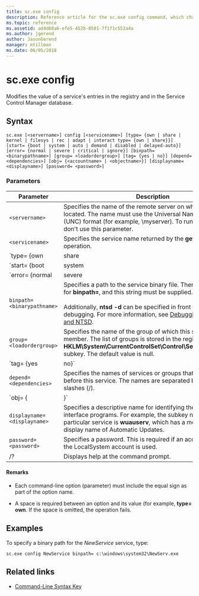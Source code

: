 ```yaml
---
title: sc.exe config
description: Reference article for the sc.exe config command, which changes service configurations by modifying the value of a service's entries in the registry and in the Service Control Manager database.
ms.topic: reference
ms.assetid: ad4d68a6-efe5-452b-8501-7f1f1c552a4a
ms.author: jgerend
author: JasonGerend
manager: mtillman
ms.date: 06/05/2018
---
```


# sc.exe config

Modifies the value of a service's entries in the registry and in the Service Control Manager database.

## Syntax

```
sc.exe [<servername>] config [<servicename>] [type= {own | share | kernel | filesys | rec | adapt | interact type= {own | share}}] [start= {boot | system | auto | demand | disabled | delayed-auto}] [error= {normal | severe | critical | ignore}] [binpath= <binarypathname>] [group= <loadordergroup>] [tag= {yes | no}] [depend= <dependencies>] [obj= {<accountname> | <objectname>}] [displayname= <displayname>] [password= <password>]
```

### Parameters

| Parameter | Description |
|--|--|
| `<servername>` | Specifies the name of the remote server on which the service is located. The name must use the Universal Naming Convention (UNC) format (for example, \\myserver). To run SC.exe locally, don't use this parameter. |
| `<servicename>` | Specifies the service name returned by the **getkeyname** operation. |
| `type= {own | share | kernel | filesys | rec | adapt | interact type= {own | share}}` | Specifies the service type. The options include:<ul><li>**own** - Specifies a service that runs in its own process. It doesn't share an executable file with other services. This is the default value.</li><li>**share** - Specifies a service that runs as a shared process. It shares an executable file with other services.</li><li>**kernel** - Specifies a driver.</li><li>**filesys** - Specifies a file system driver.</li><li>**rec** - Specifies a file system-recognized driver that identifies file systems used on the computer.</li><li>**adapt** - Specifies an adapter driver that identifies hardware devices such as keyboards, mice, and disk drives.</li><li>**interact** - Specifies a service that can interact with the desktop, receiving input from users. Interactive services must be run under the LocalSystem account. This type must be used in conjunction with **type= own** or **type= shared** (for example, **type= interact** **type= own**). Using **type= interact** by itself will generate an error.</li></ul> |
| `start= {boot | system | auto | demand | disabled | delayed-auto}` | Specifies the start type for the service. The options include:<ul><li>**boot** - Specifies a device driver that is loaded by the boot loader.</li><li>**system** - Specifies a device driver that is started during kernel initialization.</li><li>**auto** - Specifies a service that automatically starts each time the computer is restarted and runs even if no one logs on to the computer.</li><li>**demand** - Specifies a service that must be started manually. This is the default value if **start=** is not specified.</li><li>**disabled** - Specifies a service that cannot be started. To start a disabled service, change the start type to some other value.</li><li>**delayed-auto** - Specifies a service that starts automatically a short time after other auto services are started.</li></ul> |
| `error= {normal | severe | critical | ignore}` | Specifies the severity of the error if the service fails to start when the computer is started. The options include:<ul><li>**normal** - Specifies that the error is logged and a message box is displayed, informing the user that a service has failed to start. Startup will continue. This is the default setting.</li><li>**severe** - Specifies that the error is logged (if possible). The computer attempts to restart with the last-known good configuration. This could result in the computer being able to restart, but the service may still be unable to run.</li><li>**critical** - Specifies that the error is logged (if possible). The computer attempts to restart with the last-known good configuration. If the last-known good configuration fails, startup also fails, and the boot process halts with a Stop error.</li><li>**ignore** - Specifies that the error is logged and startup continues. No notification is given to the user beyond recording the error in the Event Log.</li></ul> |
| `binpath= <binarypathname>` | Specifies a path to the service binary file. There is no default for **binpath=**, and this string must be supplied.<br /><br />Additionally, **ntsd -d** can be specified in front of the string for debugging. For more information, see [Debugging using CDB and NTSD](/windows-hardware/drivers/debugger/debugging-using-cdb-and-ntsd).|
| `group= <loadordergroup>` | Specifies the name of the group of which this service is a member. The list of groups is stored in the registry, in the **HKLM\System\CurrentControlSet\Control\ServiceGroupOrder** subkey. The default value is null. |
| `tag= {yes | no}` | Specifies whether or not to obtain a TagID from the CreateService call. Tags are used only for boot-start and system-start drivers. |
| `depend= <dependencies>` | Specifies the names of services or groups that must start before this service. The names are separated by forward slashes (/). |
| `obj= {<accountname> | <objectname>}` | Specifies a name of an account in which a service will run, or specifies a name of the Windows driver object in which the driver will run. The default setting is **LocalSystem**. |
| `displayname= <displayname>` | Specifies a descriptive name for identifying the service in user interface programs. For example, the subkey name of one particular service is **wuauserv**, which has a more friendly display name of Automatic Updates. |
| `password= <password>` | Specifies a password. This is required if an account other than the LocalSystem account is used. |
| /? | Displays help at the command prompt. |

#### Remarks

- Each command-line option (parameter) must include the equal sign as part of the option name.

- A space is required between an option and its value (for example, **type= own**. If the space is omitted, the operation fails.

## Examples

To specify a binary path for the *NewService* service, type:

```
sc.exe config NewService binpath= c:\windows\system32\NewServ.exe
```

## Related links

- [Command-Line Syntax Key](command-line-syntax-key.md)
